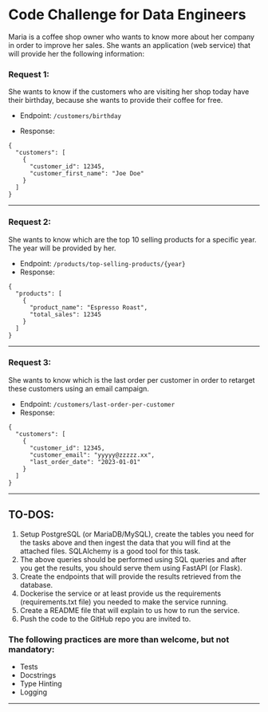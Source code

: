 # Code Challenge for Data Engineers
Maria is a coffee shop owner who wants to know more about her company in order to
improve her sales.
She wants an application (web service) that will provide her the following information:
### Request 1: 
She wants to know if the customers who are visiting her shop today have their
birthday, because she wants to provide their coffee for free.

- Endpoint: `/customers/birthday`

- Response:
```
{
  "customers": [
    {
      "customer_id": 12345,
      "customer_first_name": "Joe Doe"
    }
  ]
}
```
***
### Request 2: 
She wants to know which are the top 10 selling products for a specific year. The
year will be provided by her.
- Endpoint: `/products/top-selling-products/{year}`
- Response:
```
{
  "products": [
    {
      "product_name": "Espresso Roast",
      "total_sales": 12345
    }
  ]
}
```
***
### Request 3:
 She wants to know which is the last order per customer in order to retarget
these customers using an email campaign.
- Endpoint: `/customers/last-order-per-customer`
- Response:
```
{
  "customers": [
    {
      "customer_id": 12345,
      "customer_email": "yyyyy@zzzzz.xx",
      "last_order_date": "2023-01-01"
    }
  ]
}
```
***
## TO-DOS:
1) Setup PostgreSQL (or MariaDB/MySQL), create the tables you need for the tasks
above and then ingest the data that you will find at the attached files. SQLAlchemy is
a good tool for this task.
2) The above queries should be performed using SQL queries and after you get the
results, you should serve them using FastAPI (or Flask).
3) Create the endpoints that will provide the results retrieved from the database.
4) Dockerise the service or at least provide us the requirements (requirements.txt file)
you needed to make the service running.
5) Create a README file that will explain to us how to run the service.
6) Push the code to the GitHub repo you are invited to.

### The following practices are more than welcome, but not mandatory:
- Tests
- Docstrings
- Type Hinting
- Logging
***